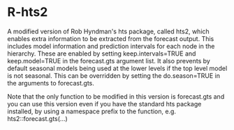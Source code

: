 # R-hts2
A modified version of Rob Hyndman's hts package, called hts2, which enables extra information to be extracted
from the forecast output.  This includes model information and prediction intervals for each node in the hierarchy.
These are enabled by setting keep.intervals=TRUE and keep.model=TRUE in the forecast.gts argument list.
It also prevents by default seasonal models being used at the lower levels if the top level model is not seasonal.
This can be overridden by setting the do.season=TRUE in the arguments to forecast.gts.

Note that the only function to be modified in this version is forecast.gts and you can use this version
even if you have the standard hts package installed, by using a namespace prefix to the function, e.g.
hts2::forecast.gts(...)
